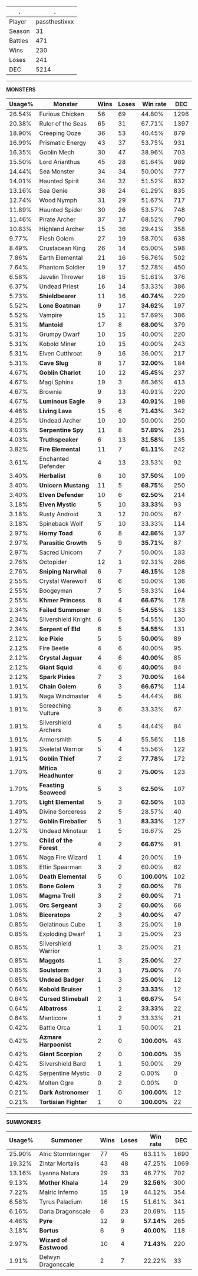 .|.
|-|-
Player|passthestixxx
Season|31
Battles|471
Wins|230
Loses|241
DEC|5214

---
**MONSTERS**

Usage%|Monster|Wins|Loses|Win rate|DEC|
-|-|-|-|-|-|
26.54%|Furious Chicken|56|69|44.80%|1296|
20.38%|Ruler of the Seas|65|31|67.71%|1397|
18.90%|Creeping Ooze|36|53|40.45%|879|
16.99%|Prismatic Energy|43|37|53.75%|931|
16.35%|Goblin Mech|30|47|38.96%|703|
15.50%|Lord Arianthus|45|28|61.64%|989|
14.44%|Sea Monster|34|34|50.00%|777|
14.01%|Haunted Spirit|34|32|51.52%|832|
13.16%|Sea Genie|38|24|61.29%|835|
12.74%|Wood Nymph|31|29|51.67%|717|
11.89%|Haunted Spider|30|26|53.57%|748|
11.46%|Pirate Archer|37|17|68.52%|790|
10.83%|Highland Archer|15|36|29.41%|358|
9.77%|Flesh Golem|27|19|58.70%|638|
8.49%|Crustacean King|26|14|65.00%|598|
7.86%|Earth Elemental|21|16|56.76%|502|
7.64%|Phantom Soldier|19|17|52.78%|450|
6.58%|Javelin Thrower|16|15|51.61%|376|
6.37%|Undead Priest|16|14|53.33%|386|
5.73%|**Shieldbearer**|11|16|**40.74%**|229|
5.52%|**Lone Boatman**|9|17|**34.62%**|197|
5.52%|Vampire|15|11|57.69%|386|
5.31%|**Mantoid**|17|8|**68.00%**|379|
5.31%|Grumpy Dwarf|10|15|40.00%|220|
5.31%|Kobold Miner|10|15|40.00%|243|
5.31%|Elven Cutthroat|9|16|36.00%|217|
5.31%|**Cave Slug**|8|17|**32.00%**|184|
4.67%|**Goblin Chariot**|10|12|**45.45%**|237|
4.67%|Magi Sphinx|19|3|86.36%|413|
4.67%|Brownie|9|13|40.91%|220|
4.67%|**Luminous Eagle**|9|13|**40.91%**|198|
4.46%|**Living Lava**|15|6|**71.43%**|342|
4.25%|Undead Archer|10|10|50.00%|250|
4.03%|**Serpentine Spy**|11|8|**57.89%**|251|
4.03%|**Truthspeaker**|6|13|**31.58%**|135|
3.82%|**Fire Elemental**|11|7|**61.11%**|242|
3.61%|Enchanted Defender|4|13|23.53%|92|
3.40%|**Herbalist**|6|10|**37.50%**|109|
3.40%|**Unicorn Mustang**|11|5|**68.75%**|250|
3.40%|**Elven Defender**|10|6|**62.50%**|214|
3.18%|**Elven Mystic**|5|10|**33.33%**|93|
3.18%|Rusty Android|3|12|20.00%|67|
3.18%|Spineback Wolf|5|10|33.33%|114|
2.97%|**Horny Toad**|6|8|**42.86%**|137|
2.97%|**Parasitic Growth**|5|9|**35.71%**|87|
2.97%|Sacred Unicorn|7|7|50.00%|133|
2.76%|Octopider|12|1|92.31%|286|
2.76%|**Sniping Narwhal**|6|7|**46.15%**|128|
2.55%|Crystal Werewolf|6|6|50.00%|136|
2.55%|Boogeyman|7|5|58.33%|164|
2.55%|**Khmer Princess**|8|4|**66.67%**|178|
2.34%|**Failed Summoner**|6|5|**54.55%**|133|
2.34%|Silvershield Knight|6|5|54.55%|130|
2.34%|**Serpent of Eld**|6|5|**54.55%**|131|
2.12%|**Ice Pixie**|5|5|**50.00%**|89|
2.12%|Fire Beetle|4|6|40.00%|95|
2.12%|**Crystal Jaguar**|4|6|**40.00%**|85|
2.12%|**Giant Squid**|4|6|**40.00%**|84|
2.12%|**Spark Pixies**|7|3|**70.00%**|164|
1.91%|**Chain Golem**|6|3|**66.67%**|114|
1.91%|Naga Windmaster|4|5|44.44%|86|
1.91%|Screeching Vulture|3|6|33.33%|67|
1.91%|Silvershield Archers|4|5|44.44%|84|
1.91%|Armorsmith|5|4|55.56%|118|
1.91%|Skeletal Warrior|5|4|55.56%|122|
1.91%|**Goblin Thief**|7|2|**77.78%**|172|
1.70%|**Mitica Headhunter**|6|2|**75.00%**|123|
1.70%|**Feasting Seaweed**|5|3|**62.50%**|107|
1.70%|**Light Elemental**|5|3|**62.50%**|103|
1.49%|Divine Sorceress|2|5|28.57%|40|
1.27%|**Goblin Fireballer**|5|1|**83.33%**|127|
1.27%|Undead Minotaur|1|5|16.67%|25|
1.27%|**Child of the Forest**|4|2|**66.67%**|91|
1.06%|Naga Fire Wizard|1|4|20.00%|19|
1.06%|Ettin Spearman|3|2|60.00%|62|
1.06%|**Death Elemental**|5|0|**100.00%**|102|
1.06%|**Bone Golem**|3|2|**60.00%**|78|
1.06%|**Magma Troll**|3|2|**60.00%**|71|
1.06%|**Orc Sergeant**|3|2|**60.00%**|66|
1.06%|**Biceratops**|2|3|**40.00%**|47|
0.85%|Gelatinous Cube|1|3|25.00%|19|
0.85%|Exploding Dwarf|1|3|25.00%|23|
0.85%|Silvershield Warrior|1|3|25.00%|21|
0.85%|**Maggots**|1|3|**25.00%**|27|
0.85%|**Soulstorm**|3|1|**75.00%**|74|
0.85%|**Undead Badger**|1|3|**25.00%**|12|
0.64%|**Kobold Bruiser**|1|2|**33.33%**|12|
0.64%|**Cursed Slimeball**|2|1|**66.67%**|54|
0.64%|**Albatross**|1|2|**33.33%**|22|
0.64%|Manticore|1|2|33.33%|21|
0.42%|Battle Orca|1|1|50.00%|21|
0.42%|**Azmare Harpoonist**|2|0|**100.00%**|43|
0.42%|**Giant Scorpion**|2|0|**100.00%**|35|
0.42%|Silvershield Bard|1|1|50.00%|29|
0.42%|Serpentine Mystic|0|2|0.00%|0|
0.42%|Molten Ogre|0|2|0.00%|0|
0.21%|**Dark Astronomer**|1|0|**100.00%**|12|
0.21%|**Tortisian Fighter**|1|0|**100.00%**|22|

---
**SUMMONERS**

Usage%|Summoner|Wins|Loses|Win rate|DEC|
-|-|-|-|-|-|
25.90%|Alric Stormbringer|77|45|63.11%|1690|
19.32%|Zintar Mortalis|43|48|47.25%|1069|
13.16%|Lyanna Natura|29|33|46.77%|702|
9.13%|**Mother Khala**|14|29|**32.56%**|300|
7.22%|Malric Inferno|15|19|44.12%|354|
6.58%|Tyrus Paladium|16|15|51.61%|341|
6.16%|Daria Dragonscale|6|23|20.69%|115|
4.46%|**Pyre**|12|9|**57.14%**|265|
3.18%|**Bortus**|6|9|**40.00%**|118|
2.97%|**Wizard of Eastwood**|10|4|**71.43%**|220|
1.91%|Delwyn Dragonscale|2|7|22.22%|33|
